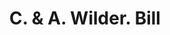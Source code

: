 ---
doi: 10.7916/D8SX7R6X
date_other: '1861'
date_other_textual: '1861'
form: printed ephemera
genre:
- Invoices
name:
- C. & A. Wilder
object_in_context_url: https://biggert.cul.columbia.edu/items/view/ave_biggert_00503
subject_hierarchical_geographic:
- South Hingham, Massachusetts, United States
subject_name:
- C. & A. Wilder
title: C. & A. Wilder. Bill
sort_title: C. & A. Wilder. Bill
call_number: ave_biggert_00503
coordinates:
- 42.211111111111116,-70.885
pid: ave_biggert_00503
identifiers: ave_biggert_00503
permalink: /biggert/ave_biggert_00503/
layout: iiif-image-page
---